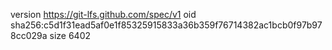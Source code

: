 version https://git-lfs.github.com/spec/v1
oid sha256:c5d1f31ead5af0e1f85325915833a36b359f76714382ac1bcb0f97b978cc029a
size 6402
